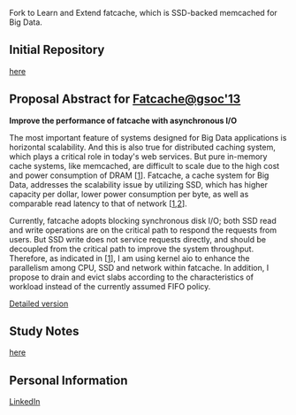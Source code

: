 Fork to Learn and Extend fatcache, which is SSD-backed memcached for Big Data. 

## Initial Repository 
[here](https://github.com/twitter/fatcache/)

## Proposal Abstract for [Fatcache@gsoc'13](https://github.com/twitter/twitter.github.com/wiki/Google-Summer-of-Code-2013)

**Improve the performance of fatcache with asynchronous I/O** 

The most important feature of systems designed for Big Data applications 
is horizontal scalability. And this is also true for distributed caching 
system, which plays a critical role in today's web services. 
But pure in-memory cache systems, like memcached, are difficult to scale
due to the high cost and power consumption of DRAM 
[[1](https://github.com/twitter/fatcache/)].
Fatcache, a cache system for Big Data, addresses the scalability issue
by utilizing SSD, which has higher capacity per dollar, lower power consumption 
per byte, as well as comparable read latency to that of network 
[[1](https://github.com/twitter/fatcache/),[2](https://gist.github.com/jboner/2841832)].

Currently, fatcache adopts blocking synchronous disk I/O; both SSD read and
write operations are on the critical path to respond the requests from users.
But SSD write does not service requests directly, and should be decoupled 
from the critical path to improve the system throughput. 
Therefore, as indicated in [[1](https://github.com/twitter/fatcache/)], 
I am using kernel aio to enhance the parallelism among CPU, SSD and network 
within fatcache. In addition, I propose to drain and evict slabs according 
to the characteristics of workload instead of the currently assumed FIFO policy.

[Detailed version](https://github.com/cloudXane/fatcache/wiki/Proposal-of-GSOC%2713)

## Study Notes 
[here](https://github.com/cloudXane/fatcache/blob/asyncIO/learning.txt)

## Personal Information
[LinkedIn](http://www.linkedin.com/pub/xiaobing-li/69/a71/319)
